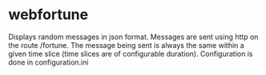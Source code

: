 # webfortune
Displays random messages in json format.
Messages are sent using http on the route /fortune.
The message being sent is always the same within a given time slice (time slices are of configurable duration).
Configuration is done in configuration.ini
